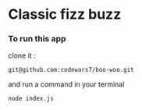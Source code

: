 # Classic fizz buzz

### To run this app
clone it :
```
git@github.com:codewars7/boo-woo.git
```

and run a command in your terminal
```
node index.js
```
